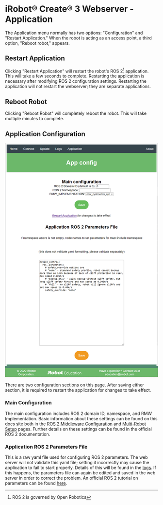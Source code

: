 # iRobot® Create® 3 Webserver - Application
The Application menu normally has two options: "Configuration" and "Restart Application."
When the robot is acting as an access point, a third option, "Reboot robot," appears.

## Restart Application
Clicking "Restart Application" will restart the robot's ROS 2[^1] application.
This will take a few seconds to complete.
Restarting the application is necessary after modifying ROS 2 configuration settings.
Restarting the application will not restart the webserver; they are separate applications.

## Reboot Robot
Clicking "Reboot Robot" will completely reboot the robot.
This will take multiple minutes to complete.

## Application Configuration
![Picture of application configuration page](data/app-config.png)

There are two configuration sections on this page.
After saving either section, it is required to restart the application for changes to take effect.

### Main Configuration
The main configuration includes ROS 2 domain ID, namespace, and RMW Implementation.
Basic information about these settings can be found on this docs site both in the [ROS 2 Middleware Configuration](../xml-config) and [Multi-Robot Setup](../multi-robot) pages.
Further details on these settings can be found in the official ROS 2 documentation.

### Application ROS 2 Parameters File
This is a raw yaml file used for configuring ROS 2 parameters.
The web server will not validate this yaml file; setting it incorrectly may cause the application to fail to start properly.
Details of this will be found in the [logs](../webserver/logs.md).
If this happens, the parameters file can again be edited and saved in the web server in order to correct the problem.
An official ROS 2 tutorial on parameters can be found [here](https://docs.ros.org/en/galactic/Tutorials/Beginner-CLI-Tools/Understanding-ROS2-Parameters/Understanding-ROS2-Parameters.html).

[^1]: ROS 2 is governed by Open Robotics
[^2]: All other trademarks mentioned are the property of their respective owners.
